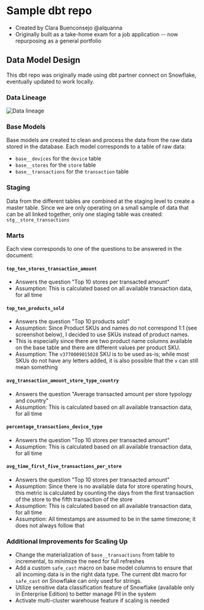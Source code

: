 # Sample dbt repo
- Created by Clara Buenconsejo @alquanna
- Originally built as a take-home exam for a job application -- now repurposing as a general portfolio

## Data Model Design

This dbt repo was originally made using dbt partner connect on Snowflake, eventually updated to work locally.

### Data Lineage
![Data lineage](https://storage.googleapis.com/clara_public/SCR-20250725-tmim.png "Data Lineage via dbt docs")

### Base Models

Base models are created to clean and process the data from the raw data stored in the database.
Each model corresponds to a table of raw data:

- `base__devices` for the `device` table
- `base__stores` for the `store` table
- `base__transactions` for the `transaction` table

### Staging

Data from the different tables are combined at the staging level to create a master table.
Since we are only operating on a small sample of data that can be all linked together, only one staging table was created: `stg__store_transactions`

### Marts

Each view corresponds to one of the questions to be answered in the document:

#### `top_ten_stores_transaction_amount`

- Answers the question "Top 10 stores per transacted amount"
- Assumption: This is calculated based on all available transaction data, for all time

#### `top_ten_products_sold`

- Answers the question "Top 10 products sold"
- Assumption: Since Product SKUs and names do not correspond 1:1 (see screenshot below), I decided to use SKUs instead of product names. 
- This is especially since there are two product name columns available on the base table and there are different values per product SKU.
- Assumption: The `v3770009015028` SKU is to be used as-is; while most SKUs do not have any letters added, it is also possible that the `v` can still mean something

#### `avg_transaction_amount_store_type_country`

- Answers the question "Average transacted amount per store typology and country"
- Assumption: This is calculated based on all available transaction data, for all time

#### `percentage_transactions_device_type`

- Answers the question "Top 10 stores per transacted amount"
- Assumption: This is calculated based on all available transaction data, for all time

#### `avg_time_first_five_transactions_per_store`

- Answers the question "Top 10 stores per transacted amount"
- Assumption: Since there is no available data for store operating hours, this metric is calculated by counting the days from the first transaction of the store to the fifth transaction of the store
- Assumption: This is calculated based on all available transaction data, for all time
- Assumption: All timestamps are assumed to be in the same timezone; it does not always follow that 

### Additional Improvements for Scaling Up

- Change the materialization of `base__transactions` from table to incremental, to minimize the need for full refreshes
- Add a custom `safe_cast` macro on base model columns to ensure that all incoming data is in the right data type. The current dbt macro for `safe_cast` on Snowflake can only used for strings.
- Utilize sensitive data classification feature of Snowflake (available only in Enterprise Edition) to better manage PII in the system
- Activate multi-cluster warehouse feature if scaling is needed
